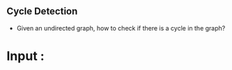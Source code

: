 ## Cycle Detection

- Given an undirected graph, how to check if there is a cycle in the graph? 

# Input :
